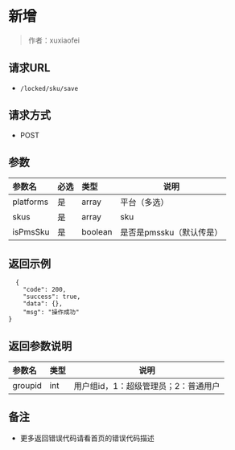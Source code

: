 # 新增

> 作者：xuxiaofei

## 请求URL
- ` /locked/sku/save `
  
## 请求方式
- POST 

## 参数

|参数名|必选|类型|说明|
|:----    |:---|:----- |-----   |
|platforms |是  |array |平台（多选）   |
|skus |是  |array | sku    |
|isPmsSku |是  |boolean |  是否是pmssku（默认传是）    |


## 返回示例 

``` 
  {
    "code": 200,
    "success": true,
    "data": {},
    "msg": "操作成功"
}
```

## 返回参数说明 

|参数名|类型|说明|
|:-----  |:-----|-----                           |
|groupid |int   |用户组id，1：超级管理员；2：普通用户  |

## 备注 

- 更多返回错误代码请看首页的错误代码描述